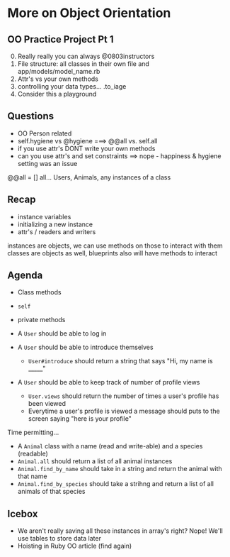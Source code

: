 # More on Object Orientation

## OO Practice Project Pt 1
0. Really really you can always @0803instructors 
1. File structure: all classes in their own file and app/models/model_name.rb
2. Attr's vs your own methods 
3. controlling your data types... .to_iage
4. Consider this a playground 

## Questions
- OO Person related
- self.hygiene vs @hygiene   ===> @@all vs. self.all
- if you use attr's DONT write your own methods 
- can you use attr's and set constraints ==> nope 
        - happiness & hygiene setting was an issue

@@all = [] all... Users, Animals, any instances of a class 


## Recap
- instance variables
- initializing a new instance
- attr's / readers and writers

instances are objects, we can use methods on those to interact with them
classes are objects as well, blueprints also will have methods to interact

## Agenda
- Class methods
- `self`
- private methods

- A `User` should be able to log in
- A `User` should be able to introduce themselves
    - `User#introduce` should return a string that says "Hi, my name is _____"
- A `User` should be able to keep track of number of profile views
    - `User.views` should return the number of times a user's profile has been viewed
    - Everytime a user's profile is viewed a message should puts to the screen saying "here is your profile"




Time permitting...
- A `Animal` class with a name (read and write-able) and a species (readable)
- `Animal.all` should return a list of all animal instances
- `Animal.find_by_name` should take in a string and return the animal with that name
- `Animal.find_by_species` should take a strihng and return a list of all animals of that species



## Icebox
- We aren't really saving all these instances in array's right? Nope! We'll use tables to store data later
- Hoisting in Ruby OO article (find again)